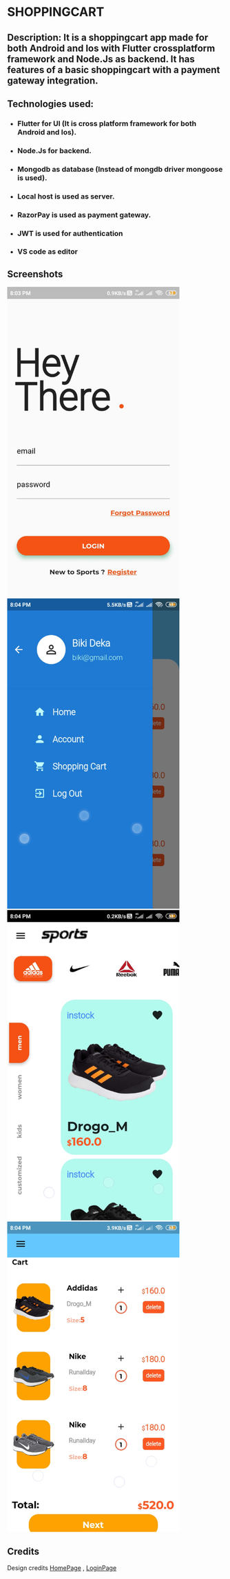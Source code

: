# SHOPPINGCART
## Description: It is a shoppingcart app made for both Android and Ios with Flutter crossplatform framework and Node.Js as backend. It has features of a basic shoppingcart with a payment gateway integration.

## Technologies used:
* ### Flutter for UI (It is cross platform framework for both Android and Ios).
* ### Node.Js for backend.
* ### Mongodb as database (Instead of mongdb driver mongoose is used).
* ### Local host is used as server.
* ### RazorPay is used as payment gateway.
* ### JWT is used for authentication
* ### VS code as editor

## Screenshots
<img src="screenshots\cart1.jpg" width="400" height="720" />
<img src="screenshots\cart2.jpg" width="400" height="720" />
<img src="screenshots\cart3.jpg" width="400" height="720" />
<img src="screenshots\cart4.jpg" width="400" height="720" />

## Credits
Design credits [HomePage](https://dribbble.com/shots/10407649-Asos-store-app-concept) , [LoginPage](https://dribbble.com/shots/5239966-Daily-UI-001)

